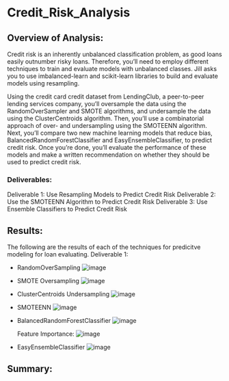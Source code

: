 # Credit_Risk_Analysis

## Overview of Analysis:
Credit risk is an inherently unbalanced classification problem, as good loans easily outnumber risky loans. Therefore, you’ll need to employ different techniques to train and evaluate models with unbalanced classes. Jill asks you to use imbalanced-learn and scikit-learn libraries to build and evaluate models using resampling.

Using the credit card credit dataset from LendingClub, a peer-to-peer lending services company, you’ll oversample the data using the RandomOverSampler and SMOTE algorithms, and undersample the data using the ClusterCentroids algorithm. Then, you’ll use a combinatorial approach of over- and undersampling using the SMOTEENN algorithm. Next, you’ll compare two new machine learning models that reduce bias, BalancedRandomForestClassifier and EasyEnsembleClassifier, to predict credit risk. Once you’re done, you’ll evaluate the performance of these models and make a written recommendation on whether they should be used to predict credit risk.

### Deliverables:
Deliverable 1: Use Resampling Models to Predict Credit Risk
Deliverable 2: Use the SMOTEENN Algorithm to Predict Credit Risk
Deliverable 3: Use Ensemble Classifiers to Predict Credit Risk

## Results:
The following are the results of each of the techniques for predicitve modeling for loan evaluating.
Deliverable 1: 
  - RandomOverSampling
  ![image](https://user-images.githubusercontent.com/90146132/155025897-5f57e62d-b25f-461c-8823-9186a860c71b.png)
  
  - SMOTE Oversampling
  ![image](https://user-images.githubusercontent.com/90146132/155025958-871db68d-fa42-4bed-a2b5-92d980445743.png)

  - ClusterCentroids Undersampling
  ![image](https://user-images.githubusercontent.com/90146132/155026066-b58eda15-5eb2-493a-91bd-90c809a9df54.png)

  - SMOTEENN
  ![image](https://user-images.githubusercontent.com/90146132/155026124-de8f2944-ec3d-4b7c-85c1-d6250d7154a2.png)

  - BalancedRandomForestClassifier
  ![image](https://user-images.githubusercontent.com/90146132/155026341-2161e942-562b-4d13-9ed4-840cb6517a1e.png)

    Feature Importance:
    ![image](https://user-images.githubusercontent.com/90146132/155026412-794b9561-c5a2-43b6-85a8-adc0b8d939f5.png)
    
  - EasyEnsembleClassifier
  ![image](https://user-images.githubusercontent.com/90146132/155026502-0addbf0d-b1d3-4b93-9a1c-450693ab2844.png)

## Summary:











